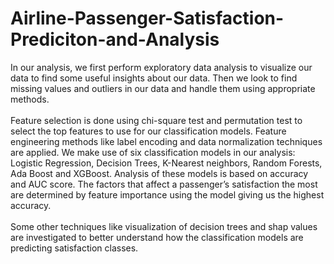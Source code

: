 # Airline-Passenger-Satisfaction-Prediciton-and-Analysis
In our analysis, we first perform exploratory data analysis to visualize our data to find some useful insights about our data. 
Then we look to find missing values and outliers in our data and handle them using appropriate methods.<br><br>
Feature selection is done using chi-square test and permutation test to select the top features to use for our classification models.
Feature engineering methods like label encoding and data normalization techniques are applied. We make use of six classification models in our
analysis: Logistic Regression, Decision Trees, K-Nearest neighbors, Random Forests, Ada Boost and XGBoost. 
Analysis of these models is based on accuracy and AUC score. 
The factors that affect a passenger’s satisfaction the most are determined by feature importance using the model giving us the highest accuracy.<br><br>
Some other techniques like visualization of decision trees and shap values are investigated to better understand how the 
classification models are predicting satisfaction classes.
